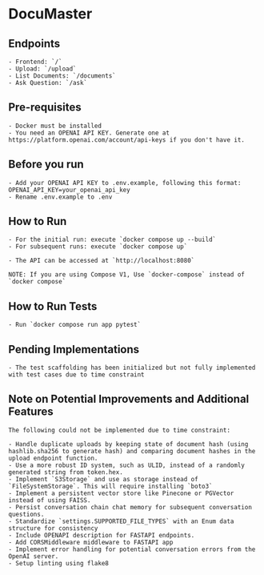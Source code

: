 # DocuMaster

## Endpoints
    - Frontend: `/`
    - Upload: `/upload`
    - List Documents: `/documents`
    - Ask Question: `/ask`


## Pre-requisites
    - Docker must be installed
    - You need an OPENAI API KEY. Generate one at https://platform.openai.com/account/api-keys if you don't have it.

## Before you run
    - Add your OPENAI API KEY to .env.example, following this format: OPENAI_API_KEY=your_openai_api_key
    - Rename .env.example to .env

## How to Run
    - For the initial run: execute `docker compose up --build`
    - For subsequent runs: execute `docker compose up`

    - The API can be accessed at `http://localhost:8080`

    NOTE: If you are using Compose V1, Use `docker-compose` instead of `docker compose`


## How to Run Tests
    - Run `docker compose run app pytest`

## Pending Implementations
    - The test scaffolding has been initialized but not fully implemented with test cases due to time constraint

## Note on Potential Improvements and Additional Features
    The following could not be implemented due to time constraint:

    - Handle duplicate uploads by keeping state of document hash (using hashlib.sha256 to generate hash) and comparing document hashes in the upload endpoint function.
    - Use a more robust ID system, such as ULID, instead of a randomly generated string from token.hex.
    - Implement `S3Storage` and use as storage instead of `FileSystemStorage`. This will require installing `boto3`
    - Implement a persistent vector store like Pinecone or PGVector instead of using FAISS.
    - Persist conversation chain chat memory for subsequent conversation questions.
    - Standardize `settings.SUPPORTED_FILE_TYPES` with an Enum data structure for consistency
    - Include OPENAPI description for FASTAPI endpoints.
    - Add CORSMiddleware middleware to FASTAPI app
    - Implement error handling for potential conversation errors from the OpenAI server.
    - Setup linting using flake8
